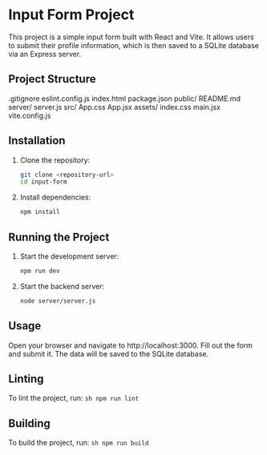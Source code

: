 # Input Form Project

This project is a simple input form built with React and Vite. It allows users to submit their profile information, which is then saved to a SQLite database via an Express server.

## Project Structure

.gitignore 
eslint.config.js 
index.html 
package.json 
public/ README.md 
server/ server.js 
src/ App.css App.jsx 
assets/ index.css main.jsx vite.config.js

## Installation

1. Clone the repository:
   ```sh
   git clone <repository-url>
   cd input-form
   ```

2. Install dependencies:
    ```sh
    npm install
    ```

## Running the Project
1. Start the development server:
    ```sh
    npm run dev
    ```
2. Start the backend server:
    ```sh
    node server/server.js
    ```

## Usage
Open your browser and navigate to http://localhost:3000. Fill out the form and submit it. The data will be saved to the SQLite database.

## Linting
To lint the project, run:
    ```sh
    npm run lint
    ```

## Building
To build the project, run:
    ```sh
    npm run build
    ```